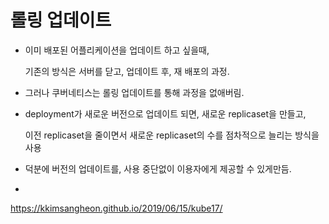 # 롤링 업데이트



* 이미 배포된 어플리케이션을 업데이트 하고 싶을때,

  기존의 방식은 서버를 닫고, 업데이트 후, 재 배포의 과정.

* 그러나 쿠버네티스는 롤링 업데이트를 통해 과정을 없애버림.

* deployment가 새로운 버전으로 업데이트 되면, 새로운 replicaset을 만들고,

  이전 replicaset을 줄이면서 새로운 replicaset의 수를 점차적으로 늘리는 방식을 사용

* 덕분에 버전의 업데이트를, 사용 중단없이 이용자에게 제공할 수 있게만듬.

* 

https://kkimsangheon.github.io/2019/06/15/kube17/